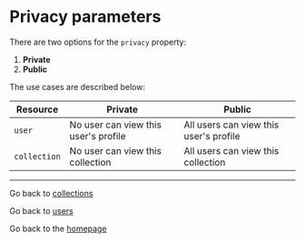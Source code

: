 # Privacy parameters
There are two options for the `privacy` property:
1. **Private**
2. **Public**

The use cases are described below:

| Resource | Private | Public |
| ------------- | ----------- | ----------- |
| `user` | No user can view this user's profile | All users can view this user's profile |
| `collection` |  No user can view this collection | All users can view this collection  |

---

Go back to [collections](./Resources/collections.md)

Go back to [users](./Resources/user.md)

Go back to the [homepage](https://cnjoyce1225.github.io/the-archivist/)
